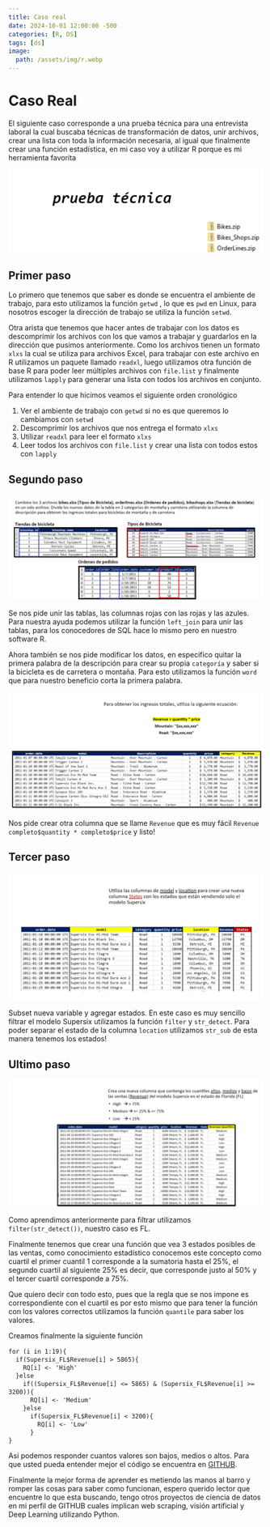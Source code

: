 ```yaml
---
title: Caso real
date: 2024-10-01 12:00:00 -500
categories: [R, DS]
tags: [ds]
image:
  path: /assets/img/r.webp
---
```

#  Caso Real

El siguiente caso corresponde a una prueba técnica para una entrevista laboral la cual buscaba técnicas de transformación de datos,  unir archivos, crear una lista con toda la información necesaria, al igual que finalmente crear una función estadística, en mi caso voy a utilizar R porque es mi herramienta favorita

![t01.webp](/assets/img/t01.webp)

## Primer paso

Lo primero que tenemos que saber es donde se encuentra el ambiente de trabajo, para esto utilizamos la función `getwd` , lo que es `pwd` en Linux, para nosotros escoger la dirección de trabajo se utiliza la función `setwd`.

Otra arista que tenemos que hacer antes de trabajar con los datos es descomprimir los archivos con los que vamos a trabajar y guardarlos en la dirección que pusimos anteriormente. Como los archivos tienen un formato `xlxs` la cual se utiliza para archivos Excel, para trabajar con este archivo en R utilizamos un paquete llamado `readxl`, luego utilizamos otra función de base R para poder leer múltiples archivos con `file.list` y finalmente utilizamos `lapply` para generar una lista con todos los archivos en conjunto.

Para entender lo que hicimos veamos el siguiente orden cronológico

1. Ver el ambiente de trabajo con `getwd` si no es que queremos lo cambiamos con `setwd`
2. Descomprimir los archivos que nos entrega el formato `xlxs`
3. Utilizar `readxl` para leer el formato `xlxs` 
4. Leer todos los archivos con `file.list` y crear una lista con todos estos con `lapply`

## Segundo paso

![t1.webp](/assets/img/t1.webp)

Se nos pide unir las tablas, las columnas rojas con las rojas y las azules. Para nuestra ayuda podemos utilizar la función `left_join` para unir las tablas, para los conocedores de SQL hace lo mismo pero en nuestro software R. 

Ahora también se nos pide modificar los datos, en especifico quitar la primera palabra de la descripción para crear su propia `categoría` y saber si la bicicleta es de carretera o montaña. Para esto utilizamos la función `word` que para nuestro beneficio corta la primera palabra.

![t2.webp](/assets/img/t2.webp)

Nos pide crear otra columna que se llame `Revenue` que es muy fácil `Revenue completo$quantity * completo$price` y listo!

## Tercer paso

![t3.webp](/assets/img/t3.webp)

Subset nueva variable y agregar estados. En este caso es muy sencillo filtrar el modelo Supersix utilizamos la función `filter` y `str_detect`.  Para poder separar el estado de la columna `location` utilizamos `str_sub` de esta manera tenemos los estados!

## Ultimo paso

![t4.webp](/assets/img/t4.webp)

Como aprendimos anteriormente para filtrar utilizamos `filter(str_detect())`, nuestro caso es FL. 

Finalmente tenemos que crear una función que vea 3 estados posibles de las ventas, como conocimiento estadístico conocemos este concepto como cuartil el primer cuantil 1 corresponde a la sumatoria hasta el 25%, el segundo cuartil al siguiente 25% es decir, que corresponde justo al 50% y el tercer cuartil corresponde a 75%. 

Que quiero decir con todo esto, pues que la regla que se nos impone es correspondiente con el cuartil es por esto mismo que para tener la función con los valores correctos utilizamos la función `quantile` para saber los valores. 

Creamos finalmente la siguiente función

```
for (i in 1:19){
  if(Supersix_FL$Revenue[i] > 5865){
    RQ[i] <- 'High'
  }else
    if((Supersix_FL$Revenue[i] <= 5865) & (Supersix_FL$Revenue[i] >= 3200)){
      RQ[i] <- 'Medium'
    }else 
      if(Supersix_FL$Revenue[i] < 3200){
        RQ[i] <- 'Low'
      }
}
```

Así podemos responder cuantos valores son bajos, medios o altos. Para que usted pueda entender mejor el código se encuentra en [GITHUB](https://github.com/smrj23/DataScience/blob/main/CASO_REAL.R).

Finalmente la mejor forma de aprender es metiendo las manos al barro y romper las cosas para saber como funcionan, espero querido lector que encuentre lo que esta buscando, tengo otros proyectos de ciencia de datos en mi perfil de GITHUB cuales implican web scraping, visión artificial y Deep Learning utilizando Python.
